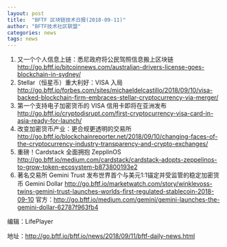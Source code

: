 ```yaml
---
layout: post
title:  "BFTF 区块链技术日报(2018-09-11)"
author: "BFTF技术社区联盟"
categories: news
tags: news
---
```


1. 又一个个人信息上链：悉尼政府将公民驾照信息搬上区块链<http://go.bftf.io/bitcoinnews.com/australian-drivers-license-goes-blockchain-in-sydney/>
2. Stellar（恒星币）重大利好：VISA 入局<http://go.bftf.io/forbes.com/sites/michaeldelcastillo/2018/09/10/visa-backed-blockchain-firm-embraces-stellar-cryptocurrency-via-merger/>
3. 第一个支持电子加密货币的 VISA 信用卡即将在亚洲发布<http://go.bftf.io/cryptodisrupt.com/first-cryptocurrency-visa-card-in-asia-ready-for-launch/>
4. 改变加密货币产业：更合规更透明的交易所<http://go.bftf.io/blockchainreporter.net/2018/09/10/changing-faces-of-the-cryptocurrency-industry-transparency-and-crypto-exchanges/>
5. 重磅！Cardstack 全面拥抱 ZepplinOS <http://go.bftf.io/medium.com/cardstack/cardstack-adopts-zeppelinos-to-grow-token-ecosystem-b873800193e2>
6. 著名交易所 Gemini Trust 发布世界首个与美元1:1锚定并受监管的稳定加密货币 Gemini Dollar <http://go.bftf.io/marketwatch.com/story/winklevoss-twins-gemini-trust-launches-worlds-first-regulated-stablecoin-2018-09-10> 官方：<http://go.bftf.io/medium.com/gemini/gemini-launches-the-gemini-dollar-62787f963fb4>


编辑：LifePlayer

地址：<http://go.bftf.io/bftf.io/news/2018/09/11/bftf-daily-news.html>
